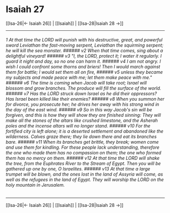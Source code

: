 # Isaiah 27

[[Isa-26|← Isaiah 26]] | [[Isaiah]] | [[Isa-28|Isaiah 28 →]]
***

###### 1 At that time the LORD will punish with his destructive, great, and powerful sword Leviathan the fast-moving serpent, Leviathan the squirming serpent; he will kill the sea monster. ###### v2 When that time comes, sing about a delightful vineyard! ###### v3 "I, the LORD, protect it; I water it regularly. I guard it night and day, so no one can harm it. ###### v4 I am not angry. I wish I could confront some thorns and briers! Then I would march against them for battle; I would set them all on fire, ###### v5 unless they became my subjects and made peace with me; let them make peace with me." ###### v6 The time is coming when Jacob will take root; Israel will blossom and grow branches. The produce will fill the surface of the world. ###### v7 Has the LORD struck down Israel as he did their oppressors? Has Israel been killed like their enemies? ###### v8 When you summon her for divorce, you prosecute her; he drives her away with his strong wind in the day of the east wind. ###### v9 So in this way Jacob's sin will be forgiven, and this is how they will show they are finished sinning: They will make all the stones of the altars like crushed limestone, and the Asherah poles and the incense altars will no longer stand. ###### v10 For the fortified city is left alone; it is a deserted settlement and abandoned like the wilderness. Calves graze there; they lie down there and eat its branches bare. ###### v11 When its branches get brittle, they break; women come and use them for kindling. For these people lack understanding, therefore the one who made them has no compassion on them; the one who formed them has no mercy on them. ###### v12 At that time the LORD will shake the tree, from the Euphrates River to the Stream of Egypt. Then you will be gathered up one by one, O Israelites. ###### v13 At that time a large trumpet will be blown, and the ones lost in the land of Assyria will come, as well as the refugees in the land of Egypt. They will worship the LORD on the holy mountain in Jerusalem.

***
[[Isa-26|← Isaiah 26]] | [[Isaiah]] | [[Isa-28|Isaiah 28 →]]
